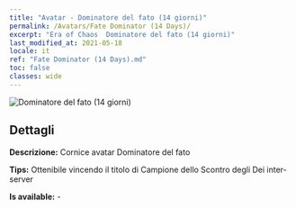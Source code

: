 ```yaml
---
title: "Avatar - Dominatore del fato (14 giorni)"
permalink: /Avatars/Fate Dominator (14 Days)/
excerpt: "Era of Chaos  Dominatore del fato (14 giorni)"
last_modified_at: 2021-05-18
locale: it
ref: "Fate Dominator (14 Days).md"
toc: false
classes: wide
---
```

 ![Dominatore del fato (14 giorni)](/images/a/avatarFrame_63.png)

## Dettagli

 **Descrizione:** Cornice avatar Dominatore del fato 

 **Tips:** Ottenibile vincendo il titolo di Campione dello Scontro degli Dei inter-server 

 **Is available:**  - 

